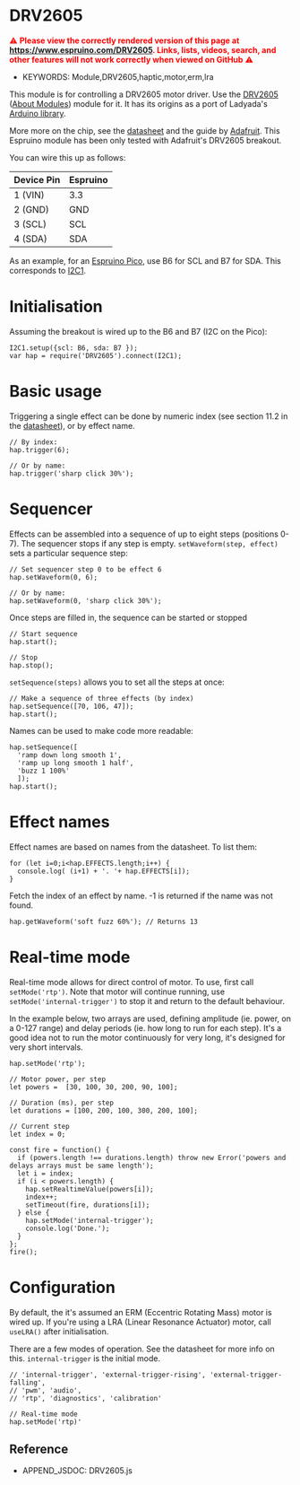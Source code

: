 <!--- Copyright (c) 2022 CH. See the file LICENSE for copying permission. -->
DRV2605
=======

<span style="color:red">:warning: **Please view the correctly rendered version of this page at https://www.espruino.com/DRV2605. Links, lists, videos, search, and other features will not work correctly when viewed on GitHub** :warning:</span>

* KEYWORDS: Module,DRV2605,haptic,motor,erm,lra

This module is for controlling a DRV2605 motor driver. Use the [DRV2605](/modules/DRV2605.js) ([About Modules](/Modules)) module for it. It has its origins as a port of Ladyada's [Arduino library](https://github.com/adafruit/Adafruit_DRV2605_Library/).

More more on the chip, see the [datasheet](http://www.ti.com/lit/ds/symlink/drv2605.pdf) and the guide by [Adafruit](https://learn.adafruit.com/adafruit-drv2605-haptic-controller-breakout/overview). This Espruino module has been only tested with Adafruit's DRV2605 breakout.


You can wire this up as follows:

| Device Pin | Espruino |
| ---------- | -------- |
| 1 (VIN)    | 3.3      |
| 2 (GND)    | GND      |
| 3 (SCL)    | SCL      |
| 4 (SDA)    | SDA      |

As an example, for an [Espruino Pico](http://www.espruino.com/Pico), use B6 for SCL and B7 for SDA. This corresponds to [I2C1](http://www.espruino.com/I2C).


# Initialisation

Assuming the breakout is wired up to the B6 and B7 (I2C on the Pico):

```
I2C1.setup({scl: B6, sda: B7 });
var hap = require('DRV2605').connect(I2C1);
```

# Basic usage

Triggering a single effect can be done by numeric index (see section 11.2 in the [datasheet](https://cdn-shop.adafruit.com/datasheets/DRV2605.pdf)), or by effect name.

```
// By index:
hap.trigger(6);

// Or by name:
hap.trigger('sharp click 30%');
```

# Sequencer

Effects can be assembled into a sequence of up to eight steps (positions 0-7). The sequencer stops if any step is empty. `setWaveform(step, effect)` sets a particular sequence step:

```
// Set sequencer step 0 to be effect 6
hap.setWaveform(0, 6);

// Or by name:
hap.setWaveform(0, 'sharp click 30%');
```

Once steps are filled in, the sequence can be started or stopped

```
// Start sequence
hap.start();

// Stop
hap.stop();
```

`setSequence(steps)` allows you to set all the steps at once:

```
// Make a sequence of three effects (by index)
hap.setSequence([70, 106, 47]);
hap.start();
```

Names can be used to make code more readable:

```
hap.setSequence([
  'ramp down long smooth 1',
  'ramp up long smooth 1 half',
  'buzz 1 100%'
  ]);
hap.start();
```

# Effect names

Effect names are based on names from the datasheet. To list them:

```
for (let i=0;i<hap.EFFECTS.length;i++) {
  console.log( (i+1) + '. '+ hap.EFFECTS[i]);
}
```

Fetch the index of an effect by name. -1 is returned if the name was not found.

```
hap.getWaveform('soft fuzz 60%'); // Returns 13
```

# Real-time mode

Real-time mode allows for direct control of motor. To use, first call `setMode('rtp')`. Note that motor will continue running, use `setMode('internal-trigger')` to stop it and return to the default behaviour.

In the example below, two arrays are used, defining amplitude (ie. power, on a 0-127 range) and delay periods (ie. how long to run for each step). It's a good idea not to run the motor continuously for very long, it's designed for very short intervals.

```
hap.setMode('rtp');

// Motor power, per step
let powers =  [30, 100, 30, 200, 90, 100];

// Duration (ms), per step
let durations = [100, 200, 100, 300, 200, 100];

// Current step
let index = 0;

const fire = function() {
  if (powers.length !== durations.length) throw new Error('powers and delays arrays must be same length');
  let i = index;
  if (i < powers.length) {
    hap.setRealtimeValue(powers[i]);
    index++;
    setTimeout(fire, durations[i]);
  } else {
    hap.setMode('internal-trigger');
    console.log('Done.');
  }
};
fire();
```

# Configuration

By default, the it's assumed an ERM (Eccentric Rotating Mass) motor is wired up. If you're using a LRA (Linear Resonance Actuator) motor, call `useLRA()` after initialisation.

There are a few modes of operation. See the datasheet for more info on this. `internal-trigger` is the initial mode.
  
```
// 'internal-trigger', 'external-trigger-rising', 'external-trigger-falling',
// 'pwm', 'audio',
// 'rtp', 'diagnostics', 'calibration'

// Real-time mode
hap.setMode('rtp)'
```

Reference
---------

* APPEND_JSDOC: DRV2605.js
